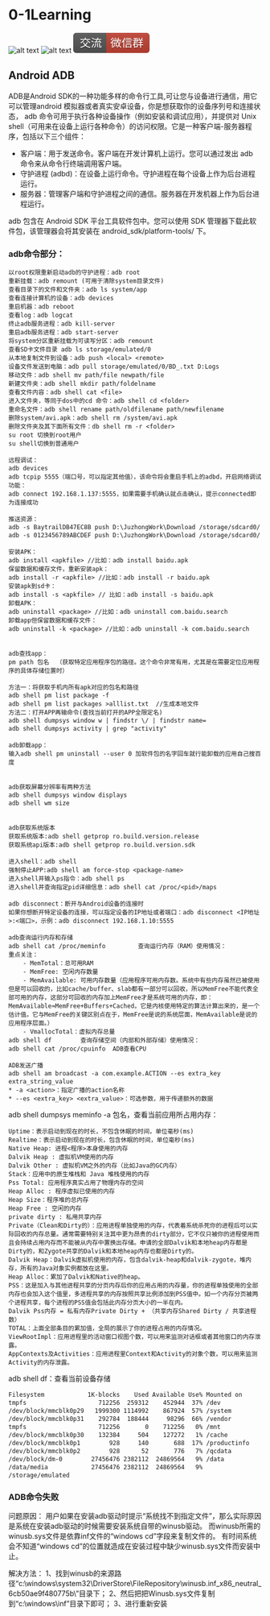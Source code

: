 # 0-1Learning

![alt text](../../static/common/svg/luoxiaosheng.svg "公众号")
![alt text](../../static/common/svg/luoxiaosheng_learning.svg "学习")
![alt text](../../static/common/svg/luoxiaosheng_wechat.svg "微信")


## Android ADB
ADB是Android SDK的一种功能多样的命令行工具,可让您与设备进行通信，用它可以管理android 模拟器或者真实安卓设备，你是想获取你的设备序列号和连接状态，
adb 命令可用于执行各种设备操作（例如安装和调试应用），并提供对 Unix shell（可用来在设备上运行各种命令）的访问权限。它是一种客户端-服务器程序，包括以下三个组件：

* 客户端：用于发送命令。客户端在开发计算机上运行。您可以通过发出 adb 命令来从命令行终端调用客户端。
* 守护进程 (adbd)：在设备上运行命令。守护进程在每个设备上作为后台进程运行。
* 服务器：管理客户端和守护进程之间的通信。服务器在开发机器上作为后台进程运行。

adb 包含在 Android SDK 平台工具软件包中。您可以使用 SDK 管理器下载此软件包，该管理器会将其安装在 android_sdk/platform-tools/ 下。

### adb命令部分：
~~~~
以root权限重新启动adb的守护进程：adb root
重新挂载：adb remount (可用于清除system目录文件)
查看目录下的文件和文件夹：adb ls system/app
查看连接计算机的设备：adb devices
重启机器：adb reboot
查看log：adb logcat
终止adb服务进程：adb kill-server
重启adb服务进程：adb start-server 
将system分区重新挂载为可读写分区：adb remount
查看SD卡文件目录 adb ls storage/emulated/0
从本地复制文件到设备：adb push <local> <remote> 
设备文件发送到电脑：adb pull storage/emulated/0/BD_.txt D:Logs
移动文件：adb shell mv path/file newpath/file
新建文件夹：adb shell mkdir path/foldelname
查看文件内容：adb shell cat <file> 
进入文件夹，等同于dos中的cd 命令：adb shell cd <folder> 
重命名文件：adb shell rename path/oldfilename path/newfilename 
删除system/avi.apk：adb shell rm /system/avi.apk
删除文件夹及其下面所有文件：db shell rm -r <folder> 
su root	切换到root用户
su shell切换到普通用户

远程调试：
adb devices
adb tcpip 5555（端口号，可以指定其他值），该命令将会重启手机上的adbd，开启网络调试功能：
adb connect 192.168.1.137:5555，如果需要手机确认就点击确认，提示connected即为连接成功

推送资源：
adb -s BaytrailDB47EC8B push D:\JuzhongWork\Download /storage/sdcard0/
adb -s 0123456789ABCDEF push D:\JuzhongWork\Download /storage/sdcard0/

安装APK：
adb install <apkfile> //比如：adb install baidu.apk
保留数据和缓存文件，重新安装apk：
adb install -r <apkfile> //比如：adb install -r baidu.apk
安装apk到sd卡：
adb install -s <apkfile> // 比如：adb install -s baidu.apk
卸载APK：
adb uninstall <package> //比如：adb uninstall com.baidu.search
卸载app但保留数据和缓存文件：
adb uninstall -k <package> //比如：adb uninstall -k com.baidu.search


adb查找app：
pm path 包名  （获取特定应用程序包的路径。这个命令非常有用，尤其是在需要定位应用程序的具体存储位置时）

方法一：将获取手机内所有apk对应的包名和路径
adb shell pm list package -f
adb shell pm list packages >alllist.txt  //生成本地文件
方法二：打开APP再输命令(查找当前打开的APP全限定名)
adb shell dumpsys window w | findstr \/ | findstr name=
adb shell dumpsys activity | grep "activity"

adb卸载app：
输入adb shell pm uninstall --user 0 加软件包的名字回车就行能卸载的应用自己搜百度 


adb获取屏幕分辨率有两种方法
adb shell dumpsys window displays
adb shell wm size


adb获取系统版本
获取系统版本:adb shell getprop ro.build.version.release
获取系统api版本:adb shell getprop ro.build.version.sdk

进入shell：adb shell
强制停止APP:adb shell am force-stop <package-name>
进入shell并输入ps指令：adb shell ps
进入shell并查询指定pid详细信息：adb shell cat /proc/<pid>/maps

adb disconnect：断开与Android设备的连接时
如果你想断开特定设备的连接，可以指定设备的IP地址或者端口：adb disconnect <IP地址>:<端口>，示例：adb disconnect 192.168.1.10:5555

adb查询运行内存和存储
adb shell cat /proc/meminfo   		查询运行内存（RAM）使用情况：
重点关注：
    - MemTotal：总可用RAM
    - MemFree: 空闲内存数量         
    - MemAvailable: 可用内存数量（应用程序可用内存数。系统中有些内存虽然已被使用但是可以回收的，比如cache/buffer、slab都有一部分可以回收，所以MemFree不能代表全部可用的内存，这部分可回收的内存加上MemFree才是系统可用的内存，即：MemAvailable≈MemFree+Buffers+Cached，它是内核使用特定的算法计算出来的，是一个估计值。它与MemFree的关键区别点在于，MemFree是说的系统层面，MemAvailable是说的应用程序层面。）
    - VmallocTotal：虚拟内存总量
adb shell df  		查询存储空间（内部和外部存储）使用情况：
adb shell cat /proc/cpuinfo  ADB查看CPU

ADB发送广播
adb shell am broadcast -a com.example.ACTION --es extra_key extra_string_value
* -a <action>：指定广播的action名称
* --es <extra_key> <extra_value>：可选参数，用于传递额外的数据
~~~~

adb shell dumpsys meminfo -a 包名，查看当前应用所占用内存：
```
Uptime：表示启动到现在的时长，不包含休眠的时间，单位毫秒(ms)
Realtime：表示启动到现在的时长，包含休眠的时间，单位毫秒(ms)
Native Heap: 进程<程序>本身使用的内存
Dalvik Heap : 虚拟机VM使用的内存
Dalvik Other : 虚拟机VM之外的内存（比如Java的GC内存）
Stack：应用中的原生堆栈和 Java 堆栈使用的内存
Pss Total: 应用程序真实占用了物理内存的空间
Heap Alloc : 程序虚拟已使用的内存
Heap Size：程序堆的总内存
Heap Free : 空闲的内存
private dirty : 私用共享内存
Private（Clean和Dirty的）：应用进程单独使用的内存，代表着系统杀死你的进程后可以实际回收的内存总量。通常需要特别关注其中更为昂贵的dirty部分，它不仅只被你的进程使用而且会持续占用内存而不能被从内存中置换出存储。申请的全部Dalvik和本地heap内存都是Dirty的，和Zygote共享的Dalvik和本地heap内存也都是Dirty的。
Dalvik Heap：Dalvik虚拟机使用的内存，包含dalvik-heap和dalvik-zygote，堆内存，所有的Java对象实例都放在这里。
Heap Alloc：累加了Dalvik和Native的heap。
PSS：这是加入与其他进程共享的分页内存后你的应用占用的内存量，你的进程单独使用的全部内存也会加入这个值里，多进程共享的内存按照共享比例添加到PSS值中。如一个内存分页被两个进程共享，每个进程的PSS值会包括此内存分页大小的一半在内。
Dalvik Pss内存 = 私有内存Private Dirty + （共享内存Shared Dirty / 共享进程数）
TOTAL：上面全部条目的累加值，全局的展示了你的进程占用的内存情况。
ViewRootImpl：应用进程里的活动窗口视图个数，可以用来监测对话框或者其他窗口的内存泄露。
AppContexts及Activities：应用进程里Context和Activity的对象个数，可以用来监测Activity的内存泄露。
```

adb shell df：查看当前设备存储
```
Filesystem            1K-blocks    Used Available Use% Mounted on
tmpfs                    712256  259312    452944  37% /dev
/dev/block/mmcblk0p29   1999300 1114992    867924  57% /system
/dev/block/mmcblk0p31    292784  188444     98296  66% /vendor
tmpfs                    712256       0    712256   0% /mnt
/dev/block/mmcblk0p30    132384     504    127272   1% /cache
/dev/block/mmcblk0p1        928     140       688  17% /productinfo
/dev/block/mmcblk0p2        928      52       776   7% /qcdata
/dev/block/dm-0        27456476 2382112  24869564   9% /data
/data/media            27456476 2382112  24869564   9% /storage/emulated
```

### ADB命令失败
问题原因：
用户如果在安装adb驱动时提示“系统找不到指定文件”，那么实际原因是系统在安装adb驱动的时候需要安装系统自带的winusb驱动。
而winusb所需的winusb.sys文件是依靠inf文件的“windows cd”字段来复制文件的。
有时间系统会不知道“windows cd”的位置就造成在安装过程中缺少winusb.sys文件而安装中止。


解决方法：
1、找到winusb的来源路径“c:\windows\system32\DriverStore\FileRepository\winusb.inf_x86_neutral_6cb50ae9f480775b\”目录下；
2、然后把把Winusb.sys文件复制到“c:\windows\inf”目录下即可；
3、进行重新安装
